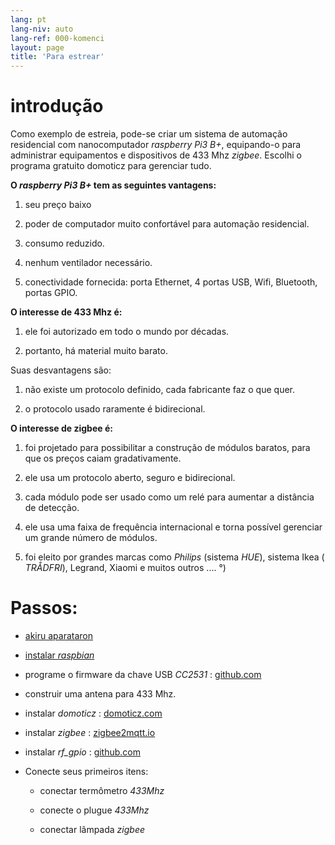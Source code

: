 ```yaml
---
lang: pt
lang-niv: auto
lang-ref: 000-komenci
layout: page
title: 'Para estrear'
---
```


# introdução
Como exemplo de estreia, pode-se criar um sistema de automação residencial com nanocomputador _raspberry Pi3 B+_, equipando-o para administrar equipamentos e dispositivos de 433 Mhz _zigbee_. Escolhi o programa gratuito domoticz para gerenciar tudo.

**O _raspberry Pi3 B+_ tem as seguintes vantagens:**

 1. seu preço baixo


 2. poder de computador muito confortável para automação residencial.


 3. consumo reduzido.


 4. nenhum ventilador necessário.


 5. conectividade fornecida: porta Ethernet, 4 portas USB, Wifi, Bluetooth, portas GPIO.




**O interesse de 433 Mhz é:**

 1. ele foi autorizado em todo o mundo por décadas.


 2. portanto, há material muito barato.



 
Suas desvantagens são:

 1. não existe um protocolo definido, cada fabricante faz o que quer.


 2. o protocolo usado raramente é bidirecional.




**O interesse de zigbee é:**

 1. foi projetado para possibilitar a construção de módulos baratos, para que os preços caiam gradativamente.


 1. ele usa um protocolo aberto, seguro e bidirecional.


 1. cada módulo pode ser usado como um relé para aumentar a distância de detecção.


 1. ele usa uma faixa de frequência internacional e torna possível gerenciar um grande número de módulos.


 1. foi eleito por grandes marcas como _Philips_ (sistema _HUE_), sistema Ikea ( _TRÅDFRI_), Legrand, Xiaomi e muitos outros .... °)




# Passos:

* [akiru aparataron](_posts/2020-08-31-aparataro.md)


* [instalar _raspbian_](_posts/2020-12-22-instali_raspbian.md)


* programe o firmware da chave USB _CC2531_ : [github.com](https://github.com/jmichault/flash_cc2531)
  


* construir uma antena para 433 Mhz.


* instalar _domoticz_ : [domoticz.com](https://www.domoticz.com/wiki/Raspberry_Pi)
  


* instalar _zigbee_ : [zigbee2mqtt.io](https://www.zigbee2mqtt.io/getting_started/running_zigbee2mqtt.html)


* instalar _rf_gpio_ : [github.com](https://github.com/jmichault/rf_gpio/blob/master/LeguMin.md)
  


* Conecte seus primeiros itens:  


  * conectar termômetro _433Mhz_


  * conecte o plugue _433Mhz_


  * conectar lâmpada _zigbee_



